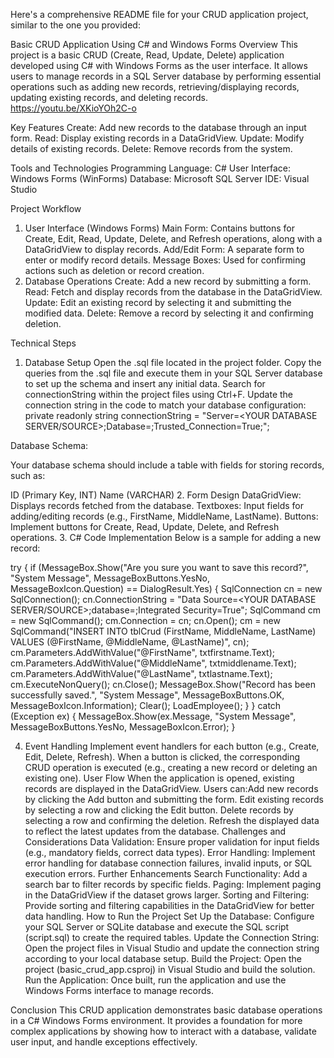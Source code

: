  
Here's a comprehensive README file for your CRUD application project, similar to the one you provided:


Basic CRUD Application Using C# and Windows Forms
Overview
This project is a basic CRUD (Create, Read, Update, Delete) application developed using C# with Windows Forms as the user interface. It allows users to manage records in a SQL Server database by performing essential operations such as adding new records, retrieving/displaying records, updating existing records, and deleting records.
https://youtu.be/XKioYOh2C-o

Key Features
Create: Add new records to the database through an input form.
Read: Display existing records in a DataGridView.
Update: Modify details of existing records.
Delete: Remove records from the system.

Tools and Technologies
Programming Language: C#
User Interface: Windows Forms (WinForms)
Database: Microsoft SQL Server
IDE: Visual Studio

Project Workflow
1. User Interface (Windows Forms)
Main Form: Contains buttons for Create, Edit, Read, Update, Delete, and Refresh operations, along with a DataGridView to display records.
Add/Edit Form: A separate form to enter or modify record details.
Message Boxes: Used for confirming actions such as deletion or record creation.
2. Database Operations
Create: Add a new record by submitting a form.
Read: Fetch and display records from the database in the DataGridView.
Update: Edit an existing record by selecting it and submitting the modified data.
Delete: Remove a record by selecting it and confirming deletion.

Technical Steps
1. Database Setup
Open the .sql file located in the project folder.
Copy the queries from the .sql file and execute them in your SQL Server database to set up the schema and insert any initial data.
Search for connectionString within the project files using Ctrl+F.
Update the connection string in the code to match your database configuration:
private readonly string connectionString = "Server=<YOUR DATABASE SERVER/SOURCE>;Database=<DATABASENAME>;Trusted_Connection=True;";

Database Schema:

Your database schema should include a table with fields for storing records, such as:

ID (Primary Key, INT)
Name (VARCHAR)
2. Form Design
DataGridView: Displays records fetched from the database.
Textboxes: Input fields for adding/editing records (e.g., FirstName, MiddleName, LastName).
Buttons: Implement buttons for Create, Read, Update, Delete, and Refresh operations.
3. C# Code Implementation
Below is a sample for adding a new record:

try
{
if (MessageBox.Show("Are you sure you want to save this record?", "System Message", MessageBoxButtons.YesNo, MessageBoxIcon.Question) == DialogResult.Yes)
{
SqlConnection cn = new SqlConnection();
cn.ConnectionString = "Data Source=<YOUR DATABASE SERVER/SOURCE>;database=<DATABASENAME>;Integrated Security=True";
SqlCommand cm = new SqlCommand();
cm.Connection = cn;
cn.Open();
cm = new SqlCommand("INSERT INTO tblCrud (FirstName, MiddleName, LastName) VALUES (@FirstName, @MiddleName, @LastName)", cn);
cm.Parameters.AddWithValue("@FirstName", txtfirstname.Text);
cm.Parameters.AddWithValue("@MiddleName", txtmiddlename.Text);
cm.Parameters.AddWithValue("@LastName", txtlastname.Text);
cm.ExecuteNonQuery();
cn.Close();
MessageBox.Show("Record has been successfully saved.", "System Message", MessageBoxButtons.OK, MessageBoxIcon.Information);
Clear();
LoadEmployee();
}
}
catch (Exception ex)
{
MessageBox.Show(ex.Message, "System Message", MessageBoxButtons.YesNo, MessageBoxIcon.Error);
}

4. Event Handling
Implement event handlers for each button (e.g., Create, Edit, Delete, Refresh).
When a button is clicked, the corresponding CRUD operation is executed (e.g., creating a new record or deleting an existing one).
User Flow
When the application is opened, existing records are displayed in the DataGridView.
Users can:Add new records by clicking the Add button and submitting the form.
Edit existing records by selecting a row and clicking the Edit button.
Delete records by selecting a row and confirming the deletion.
Refresh the displayed data to reflect the latest updates from the database.
Challenges and Considerations
Data Validation: Ensure proper validation for input fields (e.g., mandatory fields, correct data types).
Error Handling: Implement error handling for database connection failures, invalid inputs, or SQL execution errors.
Further Enhancements
Search Functionality: Add a search bar to filter records by specific fields.
Paging: Implement paging in the DataGridView if the dataset grows larger.
Sorting and Filtering: Provide sorting and filtering capabilities in the DataGridView for better data handling.
How to Run the Project
Set Up the Database: Configure your SQL Server or SQLite database and execute the SQL script (script.sql) to create the required tables.
Update the Connection String: Open the project files in Visual Studio and update the connection string according to your local database setup.
Build the Project: Open the project (basic_crud_app.csproj) in Visual Studio and build the solution.
Run the Application: Once built, run the application and use the Windows Forms interface to manage records.

Conclusion
This CRUD application demonstrates basic database operations in a C# Windows Forms environment. It provides a foundation for more complex applications by showing how to interact with a database, validate user input, and handle exceptions effectively.
